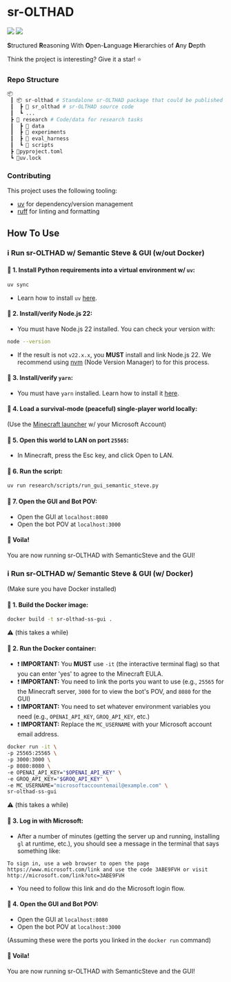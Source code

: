 <!--
TODO: Move config as options passed to SrOlthad __init__?
TODO: Wrap lines in LM `TextBox`s?
TODO: Internal "notepad"
-->

# sr-OLTHAD

<div align="left">
	<img src="https://img.shields.io/badge/status-under%20development-orange"/></a>
    <a href="https://github.com/psf/black"><img src="https://img.shields.io/badge/code_style-black-000000.svg"/></a>
</div>

**S**tructured **R**easoning With **O**pen-**L**anguage **H**ierarchies of **A**ny **D**epth

Think the project is interesting? Give it a star! ⭐

### Repo Structure

```python
📦
 ┃ 📦 sr-olthad # Standalone sr-OLTHAD package that could be published to PyPI
 ┃  ┣ 📂 sr_olthad # sr-OLTHAD source code
 ┃  ┗ ...
 ┣ 📂 research # Code/data for research tasks
 ┃  ┣ 📂 data
 ┃  ┣ 📂 experiments
 ┃  ┣ 📂 eval_harness
 ┃  ┗ 📂 scripts
 ┣ 📜pyproject.toml
 ┗ 📜uv.lock
```

### Contributing

This project uses the following tooling:

- [uv](https://docs.astral.sh/uv/) for dependency/version management
- [ruff](https://docs.astral.sh/ruff/) for linting and formatting

## How To Use

### ℹ️ Run sr-OLTHAD w/ Semantic Steve & GUI (w/out Docker)

#### 🚶 1. Install Python requirements into a virtual environment w/ `uv`:

```bash
uv sync
```

- Learn how to install `uv` [here](https://docs.astral.sh/uv/#installation).

#### 🚶 2. Install/verify Node.js 22:

- You must have Node.js 22 installed. You can check your version with:

```bash
node --version
```

- If the result is not `v22.x.x`, you **MUST** install and link Node.js 22. We recommend using [nvm](https://github.com/nvm-sh/nvm) (Node Version Manager) to for this process.

#### 🚶 3. Install/verify `yarn`:

- You must have `yarn` installed. Learn how to install it [here](https://classic.yarnpkg.com/docs/install/).

#### 🚶 4. Load a survival-mode (peaceful) single-player world locally:

(Use the [Minecraft launcher](https://www.minecraft.net/en-us/download?tabs=%7B%22MCEXP_TabsB%22%3A0%7D) w/ your Microsoft Account)

#### 🚶 5. Open this world to LAN on port `25565`:

- In Minecraft, press the Esc key, and click Open to LAN.

#### 🚶 6. Run the script:

```bash
uv run research/scripts/run_gui_semantic_steve.py
```

#### 🚶 7. Open the GUI and Bot POV:

- Open the GUI at `localhost:8080`
- Open the bot POV at `localhost:3000`

#### 🏁 Voila!

You are now running sr-OLTHAD with SemanticSteve and the GUI!

### ℹ️ Run sr-OLTHAD w/ Semantic Steve & GUI (w/ Docker)

(Make sure you have Docker installed)

#### 🚶 1. Build the Docker image:

```bash
docker build -t sr-olthad-ss-gui .
```

⚠️ (this takes a while)

#### 🚶 2. Run the Docker container:

- ❗ **IMPORTANT:** You **MUST** use `-it` (the interactive terminal flag) so that you can enter 'yes' to agree to the Minecraft EULA.
- ❗ **IMPORTANT:** You need to link the ports you want to use (e.g., `25565` for the Minecraft server, `3000` for to view the bot's POV, and `8080` for the GUI)
- ❗ **IMPORTANT:** You need to set whatever environment variables you need (e.g., `OPENAI_API_KEY`, `GROQ_API_KEY`, etc.)
- ❗ **IMPORTANT:** Replace the `MC_USERNAME` with your Microsoft account email address.

```bash
docker run -it \
-p 25565:25565 \
-p 3000:3000 \
-p 8080:8080 \
-e OPENAI_API_KEY="$OPENAI_API_KEY" \
-e GROQ_API_KEY="$GROQ_API_KEY" \
-e MC_USERNAME="microsoftaccountemail@example.com" \
sr-olthad-ss-gui
```

⚠️ (this takes a while)

#### 🚶 3. Log in with Microsoft:

- After a number of minutes (getting the server up and running, installing `gl` at runtime, etc.), you should see a message in the terminal that says something like:

```text
To sign in, use a web browser to open the page https://www.microsoft.com/link and use the code 3ABE9FVH or visit http://microsoft.com/link?otc=3ABE9FVH
```

- You need to follow this link and do the Microsoft login flow.

#### 🚶 4. Open the GUI and Bot POV:

- Open the GUI at `localhost:8080`
- Open the bot POV at `localhost:3000`

(Assuming these were the ports you linked in the `docker run` command)

#### 🏁 Voila!

You are now running sr-OLTHAD with SemanticSteve and the GUI!
